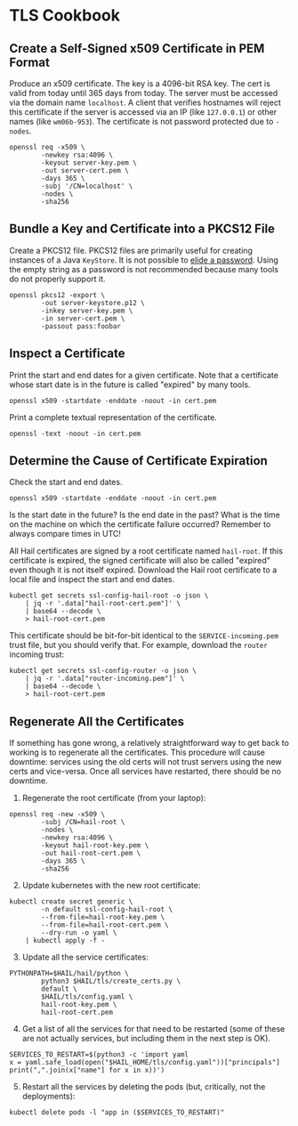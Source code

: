 # TLS Cookbook
## Create a Self-Signed x509 Certificate in PEM Format

Produce an x509 certificate. The key is a 4096-bit RSA key. The cert is valid
from today until 365 days from today. The server must be accessed via the domain
name `localhost`. A client that verifies hostnames will reject this certificate
if the server is accessed via an IP (like `127.0.0.1`) or other names (like
`wm06b-953`). The certificate is not password protected due to `-nodes`.

```
openssl req -x509 \
        -newkey rsa:4096 \
        -keyout server-key.pem \
        -out server-cert.pem \
        -days 365 \
        -subj '/CN=localhost' \
        -nodes \
        -sha256
```

## Bundle a Key and Certificate into a PKCS12 File

Create a PKCS12 file. PKCS12 files are primarily useful for creating instances
of a Java `KeyStore`. It is not possible to [elide a
password](https://stackoverflow.com/questions/27497723/export-a-pkcs12-file-without-an-export-password).
Using the empty string as a password is not recommended because many tools do
not properly support it.

```
openssl pkcs12 -export \
        -out server-keystore.p12 \
        -inkey server-key.pem \
        -in server-cert.pem \
        -passout pass:foobar
```

## Inspect a Certificate

Print the start and end dates for a given certificate. Note that a certificate
whose start date is in the future is called "expired" by many tools.

```
openssl x509 -startdate -enddate -noout -in cert.pem
```

Print a complete textual representation of the certificate.

```
openssl -text -noout -in cert.pem
```

## Determine the Cause of Certificate Expiration

Check the start and end dates.

```
openssl x509 -startdate -enddate -noout -in cert.pem
```

Is the start date in the future? Is the end date in the past? What is the time
on the machine on which the certificate failure occurred? Remember to always
compare times in UTC!

All Hail certificates are signed by a root certificate named `hail-root`. If
this certificate is expired, the signed certificate will also be called
"expired" even though it is not itself expired. Download the Hail root
certificate to a local file and inspect the start and end dates.

```
kubectl get secrets ssl-config-hail-root -o json \
    | jq -r '.data["hail-root-cert.pem"]' \
    | base64 --decode \
    > hail-root-cert.pem
```

This certificate should be bit-for-bit identical to the `SERVICE-incoming.pem`
trust file, but you should verify that. For example, download the
`router` incoming trust:

```
kubectl get secrets ssl-config-router -o json \
    | jq -r '.data["router-incoming.pem"]' \
    | base64 --decode \
    > hail-root-cert.pem
```

## Regenerate All the Certificates

If something has gone wrong, a relatively straightforward way to get back to
working is to regenerate all the certificates. This procedure will cause
downtime: services using the old certs will not trust servers using the new
certs and vice-versa. Once all services have restarted, there should be no
downtime.

1. Regenerate the root certificate (from your laptop):

```
openssl req -new -x509 \
        -subj /CN=hail-root \
        -nodes \
        -newkey rsa:4096 \
        -keyout hail-root-key.pem \
        -out hail-root-cert.pem \
        -days 365 \
        -sha256
```

2. Update kubernetes with the new root certificate:

```
kubectl create secret generic \
        -n default ssl-config-hail-root \
        --from-file=hail-root-key.pem \
        --from-file=hail-root-cert.pem \
        --dry-run -o yaml \
    | kubectl apply -f -
```

3. Update all the service certificates:

```
PYTHONPATH=$HAIL/hail/python \
        python3 $HAIL/tls/create_certs.py \
        default \
        $HAIL/tls/config.yaml \
        hail-root-key.pem \
        hail-root-cert.pem
```

4. Get a list of all the services for that need to be restarted (some of these are
   not actually services, but including them in the next step is OK).

```
SERVICES_TO_RESTART=$(python3 -c 'import yaml
x = yaml.safe_load(open("$HAIL_HOME/tls/config.yaml"))["principals"]
print(",".join(x["name"] for x in x))')
```

5. Restart all the services by deleting the pods (but, critically, not the
   deployments):

```
kubectl delete pods -l "app in ($SERVICES_TO_RESTART)"
```
